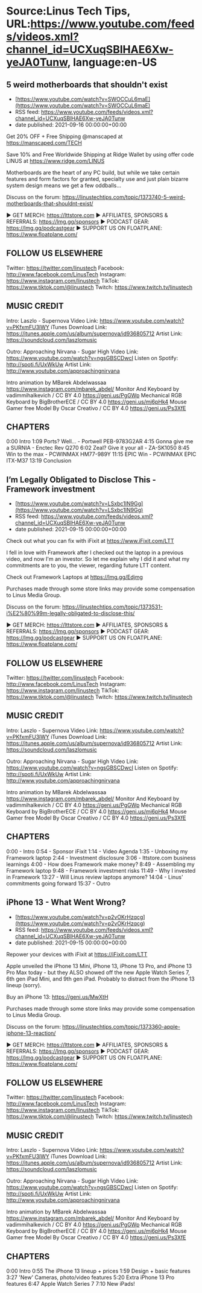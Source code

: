# Source:Linus Tech Tips, URL:https://www.youtube.com/feeds/videos.xml?channel_id=UCXuqSBlHAE6Xw-yeJA0Tunw, language:en-US

## 5 weird motherboards that shouldn't exist
 - [https://www.youtube.com/watch?v=SWOCCuL6maE](https://www.youtube.com/watch?v=SWOCCuL6maE)
 - RSS feed: https://www.youtube.com/feeds/videos.xml?channel_id=UCXuqSBlHAE6Xw-yeJA0Tunw
 - date published: 2021-09-16 00:00:00+00:00

Get 20% OFF + Free Shipping @manscaped at https://manscaped.com/TECH

Save 10% and Free Worldwide Shipping at Ridge Wallet by using offer code LINUS at https://www.ridge.com/LINUS

Motherboards are the heart of any PC build, but while we take certain features and form factors for granted, specialty use and just plain bizarre system design means we get a few oddballs…

Discuss on the forum: https://linustechtips.com/topic/1373740-5-weird-motherboards-that-shouldnt-exist/

► GET MERCH: https://lttstore.com
► AFFILIATES, SPONSORS & REFERRALS: https://lmg.gg/sponsors
► PODCAST GEAR: https://lmg.gg/podcastgear
► SUPPORT US ON FLOATPLANE: https://www.floatplane.com/

FOLLOW US ELSEWHERE
---------------------------------------------------  
Twitter: https://twitter.com/linustech
Facebook: http://www.facebook.com/LinusTech
Instagram: https://www.instagram.com/linustech
TikTok: https://www.tiktok.com/@linustech
Twitch: https://www.twitch.tv/linustech

MUSIC CREDIT
---------------------------------------------------
Intro: Laszlo - Supernova
Video Link: https://www.youtube.com/watch?v=PKfxmFU3lWY
iTunes Download Link: https://itunes.apple.com/us/album/supernova/id936805712
Artist Link: https://soundcloud.com/laszlomusic

Outro: Approaching Nirvana - Sugar High
Video Link: https://www.youtube.com/watch?v=ngsGBSCDwcI
Listen on Spotify: http://spoti.fi/UxWkUw
Artist Link: http://www.youtube.com/approachingnirvana

Intro animation by MBarek Abdelwassaa https://www.instagram.com/mbarek_abdel/
Monitor And Keyboard by vadimmihalkevich / CC BY 4.0  https://geni.us/PgGWp
Mechanical RGB Keyboard by BigBrotherECE / CC BY 4.0 https://geni.us/mj6pHk4
Mouse Gamer free Model By Oscar Creativo / CC BY 4.0 https://geni.us/Ps3XfE

CHAPTERS
---------------------------------------------------  
0:00 Intro
1:09 Ports? Well... - Portwell PEB-9783G2AR
4:15 Gonna give me a SURNIA - Enctec Rev Q270
6:02 Zeal? Give it your all - ZA-SK1050
8:45 Win to the max - PCWINMAX HM77-989Y
11:15 EPIC Win - PCWINMAX EPIC ITX-M37
13:19 Conclusion

## I’m Legally Obligated to Disclose This - Framework investment
 - [https://www.youtube.com/watch?v=LSxbc1IN9Gg](https://www.youtube.com/watch?v=LSxbc1IN9Gg)
 - RSS feed: https://www.youtube.com/feeds/videos.xml?channel_id=UCXuqSBlHAE6Xw-yeJA0Tunw
 - date published: 2021-09-15 00:00:00+00:00

Check out what you can fix with iFixit at https://www.iFixit.com/LTT

I fell in love with Framework after I checked out the laptop in a previous video, and now I'm an investor. So let me explain why I did it and what my commitments are to you, the viewer, regarding future LTT content. 

Check out Framework Laptops at https://lmg.gg/Edjmg

Purchases made through some store links may provide some compensation to Linus Media Group.

Discuss on the forum: https://linustechtips.com/topic/1373531-i%E2%80%99m-legally-obligated-to-disclose-this/

► GET MERCH: https://lttstore.com
► AFFILIATES, SPONSORS & REFERRALS: https://lmg.gg/sponsors
► PODCAST GEAR: https://lmg.gg/podcastgear
► SUPPORT US ON FLOATPLANE: https://www.floatplane.com/

FOLLOW US ELSEWHERE
---------------------------------------------------  
Twitter: https://twitter.com/linustech
Facebook: http://www.facebook.com/LinusTech
Instagram: https://www.instagram.com/linustech
TikTok: https://www.tiktok.com/@linustech
Twitch: https://www.twitch.tv/linustech

MUSIC CREDIT
---------------------------------------------------
Intro: Laszlo - Supernova
Video Link: https://www.youtube.com/watch?v=PKfxmFU3lWY
iTunes Download Link: https://itunes.apple.com/us/album/supernova/id936805712
Artist Link: https://soundcloud.com/laszlomusic

Outro: Approaching Nirvana - Sugar High
Video Link: https://www.youtube.com/watch?v=ngsGBSCDwcI
Listen on Spotify: http://spoti.fi/UxWkUw
Artist Link: http://www.youtube.com/approachingnirvana

Intro animation by MBarek Abdelwassaa https://www.instagram.com/mbarek_abdel/
Monitor And Keyboard by vadimmihalkevich / CC BY 4.0  https://geni.us/PgGWp
Mechanical RGB Keyboard by BigBrotherECE / CC BY 4.0 https://geni.us/mj6pHk4
Mouse Gamer free Model By Oscar Creativo / CC BY 4.0 https://geni.us/Ps3XfE

CHAPTERS
---------------------------------------------------  
0:00 - Intro
0:54 - Sponsor iFixit
1:14 - Video Agenda
1:35 - Unboxing my Framework laptop
2:44 - Investment disclosure
3:06 - lttstore.com business learnings
4:00 - How does Framework make money?
8:49 - Assembling my Framework laptop
9:48 - Framework investment risks
11:49 - Why I invested in Framework
13:27 - Will Linus review laptops anymore?
14:04 - Linus' commitments going forward
15:37 - Outro

## iPhone 13 - What Went Wrong?
 - [https://www.youtube.com/watch?v=p2vOKrHzqcg](https://www.youtube.com/watch?v=p2vOKrHzqcg)
 - RSS feed: https://www.youtube.com/feeds/videos.xml?channel_id=UCXuqSBlHAE6Xw-yeJA0Tunw
 - date published: 2021-09-15 00:00:00+00:00

Repower your devices with iFixit at https://iFixit.com/LTT

Apple unveiled the iPhone 13 Mini, iPhone 13, iPhone 13 Pro, and iPhone 13 Pro Max today - but they ALSO showed off the new Apple Watch Series 7, 6th gen iPad Mini, and 9th gen iPad. Probably to distract from the iPhone 13 lineup (sorry).

Buy an iPhone 13: https://geni.us/MwXtH

Purchases made through some store links may provide some compensation to Linus Media Group.

Discuss on the forum: https://linustechtips.com/topic/1373360-apple-iphone-13-reaction/

► GET MERCH: https://lttstore.com
► AFFILIATES, SPONSORS & REFERRALS: https://lmg.gg/sponsors
► PODCAST GEAR: https://lmg.gg/podcastgear
► SUPPORT US ON FLOATPLANE: https://www.floatplane.com/

FOLLOW US ELSEWHERE
---------------------------------------------------  
Twitter: https://twitter.com/linustech
Facebook: http://www.facebook.com/LinusTech
Instagram: https://www.instagram.com/linustech
TikTok: https://www.tiktok.com/@linustech
Twitch: https://www.twitch.tv/linustech

MUSIC CREDIT
---------------------------------------------------
Intro: Laszlo - Supernova
Video Link: https://www.youtube.com/watch?v=PKfxmFU3lWY
iTunes Download Link: https://itunes.apple.com/us/album/supernova/id936805712
Artist Link: https://soundcloud.com/laszlomusic

Outro: Approaching Nirvana - Sugar High
Video Link: https://www.youtube.com/watch?v=ngsGBSCDwcI
Listen on Spotify: http://spoti.fi/UxWkUw
Artist Link: http://www.youtube.com/approachingnirvana

Intro animation by MBarek Abdelwassaa https://www.instagram.com/mbarek_abdel/
Monitor And Keyboard by vadimmihalkevich / CC BY 4.0  https://geni.us/PgGWp
Mechanical RGB Keyboard by BigBrotherECE / CC BY 4.0 https://geni.us/mj6pHk4
Mouse Gamer free Model By Oscar Creativo / CC BY 4.0 https://geni.us/Ps3XfE

CHAPTERS
---------------------------------------------------  
0:00 Intro
0:55 The iPhone 13 lineup + prices
1:59 Design + basic features
3:27 'New' Cameras, photo/video features
5:20 Extra iPhone 13 Pro features
6:47 Apple Watch Series 7
7:10 New iPads!

